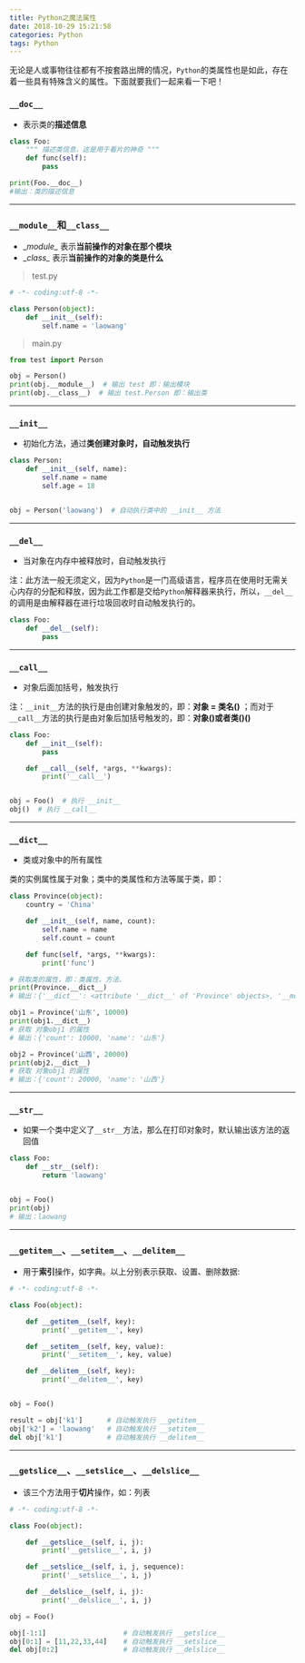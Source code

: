 ```yaml
---
title: Python之魔法属性
date: 2018-10-29 15:21:58
categories: Python
tags: Python
---
```


无论是人或事物往往都有不按套路出牌的情况，`Python`的类属性也是如此，存在着一些具有特殊含义的属性。下面就要我们一起来看一下吧！
<!--more-->

### `__doc__`

* 表示类的**描述信息**

```Python
class Foo:
    """ 描述类信息，这是用于看片的神奇 """
    def func(self):
        pass

print(Foo.__doc__)
#输出：类的描述信息
```

---

### `__module__`和`__class__`

* \__module\__ 表示**当前操作的对象在那个模块**
* \__class\__ 表示**当前操作的对象的类是什么**

> test.py

```Python
# -*- coding:utf-8 -*-

class Person(object):
    def __init__(self):
        self.name = 'laowang'
```

> main.py

```Python
from test import Person

obj = Person()
print(obj.__module__)  # 输出 test 即：输出模块
print(obj.__class__)  # 输出 test.Person 即：输出类
```

---

### `__init__`

* 初始化方法，通过**类创建对象时，自动触发执行**

```Python
class Person:
    def __init__(self, name):
        self.name = name
        self.age = 18


obj = Person('laowang')  # 自动执行类中的 __init__ 方法
```

---

### `__del__`

* 当对象在内存中被释放时，自动触发执行

注：此方法一般无须定义，因为`Python`是一门高级语言，程序员在使用时无需关心内存的分配和释放，因为此工作都是交给`Python`解释器来执行，所以，`__del__`的调用是由解释器在进行垃圾回收时自动触发执行的。

```Python
class Foo:
    def __del__(self):
        pass
```

---

### `__call__`

* 对象后面加括号，触发执行

注：`__init__`方法的执行是由创建对象触发的，即：<b>对象 = 类名()</b> ；而对于`__call__`方法的执行是由对象后加括号触发的，即：**对象()或者类()()**

```Python
class Foo:
    def __init__(self):
        pass

    def __call__(self, *args, **kwargs):
        print('__call__')


obj = Foo()  # 执行 __init__
obj()  # 执行 __call__
```

---

### `__dict__`

* 类或对象中的所有属性

类的实例属性属于对象；类中的类属性和方法等属于类，即：

```Python
class Province(object):
    country = 'China'

    def __init__(self, name, count):
        self.name = name
        self.count = count

    def func(self, *args, **kwargs):
        print('func')

# 获取类的属性，即：类属性、方法、
print(Province.__dict__)
# 输出：{'__dict__': <attribute '__dict__' of 'Province' objects>, '__module__': '__main__', 'country': 'China', '__doc__': None, '__weakref__': <attribute '__weakref__' of 'Province' objects>, 'func': <function Province.func at 0x101897950>, '__init__': <function Province.__init__ at 0x1018978c8>}

obj1 = Province('山东', 10000)
print(obj1.__dict__)
# 获取 对象obj1 的属性
# 输出：{'count': 10000, 'name': '山东'}

obj2 = Province('山西', 20000)
print(obj2.__dict__)
# 获取 对象obj1 的属性
# 输出：{'count': 20000, 'name': '山西'}
```

---

### `__str__`

* 如果一个类中定义了`__str__`方法，那么在打印对象时，默认输出该方法的返回值

```Python
class Foo:
    def __str__(self):
        return 'laowang'


obj = Foo()
print(obj)
# 输出：laowang
```

---

### `__getitem__`、`__setitem__`、`__delitem__`

* 用于**索引**操作，如字典。以上分别表示获取、设置、删除数据:

```Python
# -*- coding:utf-8 -*-

class Foo(object):

    def __getitem__(self, key):
        print('__getitem__', key)

    def __setitem__(self, key, value):
        print('__setitem__', key, value)

    def __delitem__(self, key):
        print('__delitem__', key)


obj = Foo()

result = obj['k1']      # 自动触发执行 __getitem__
obj['k2'] = 'laowang'   # 自动触发执行 __setitem__
del obj['k1']           # 自动触发执行 __delitem__
```

---

### `__getslice__`、`__setslice__`、`__delslice__`

* 该三个方法用于**切片**操作，如：列表

```Python
# -*- coding:utf-8 -*-

class Foo(object):

    def __getslice__(self, i, j):
        print('__getslice__', i, j)

    def __setslice__(self, i, j, sequence):
        print('__setslice__', i, j)

    def __delslice__(self, i, j):
        print('__delslice__', i, j)

obj = Foo()

obj[-1:1]                   # 自动触发执行 __getslice__
obj[0:1] = [11,22,33,44]    # 自动触发执行 __setslice__
del obj[0:2]                # 自动触发执行 __delslice__
```